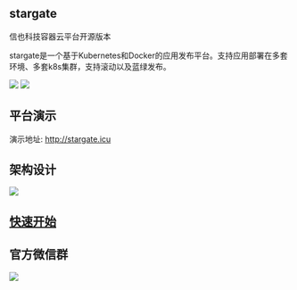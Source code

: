 ## stargate

信也科技容器云平台开源版本

stargate是一个基于Kubernetes和Docker的应用发布平台。支持应用部署在多套环境、多套k8s集群，支持滚动以及蓝绿发布。

<img src="https://stargate-1302550287.cos.ap-shanghai.myqcloud.com/stargate_3.png">

<img src="https://stargate-1302550287.cos.ap-shanghai.myqcloud.com/stargate_4.png">

## 平台演示

演示地址: http://stargate.icu

## 架构设计

<img src="https://stargate-1302550287.cos.ap-shanghai.myqcloud.com/stargate_5.png">

## [快速开始](https://github.com/ppdaicorp/stargate/wiki/quickstart)

## 官方微信群

<img src="https://stargate-1302550287.cos.ap-shanghai.myqcloud.com/WechatIMG3757.jpeg">

